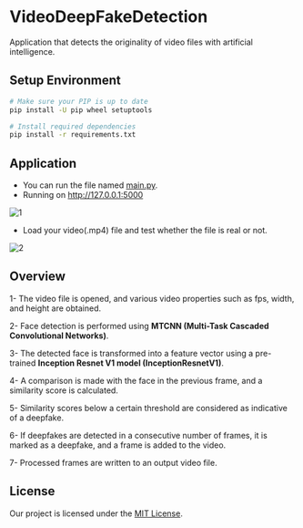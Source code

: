 # VideoDeepFakeDetection

Application that detects the originality of video files with artificial intelligence.

## Setup Environment

```bash
# Make sure your PIP is up to date
pip install -U pip wheel setuptools

# Install required dependencies
pip install -r requirements.txt
```

## Application

- You can run the file named [main.py](main.py).
- Running on http://127.0.0.1:5000

![1](https://github.com/onurkya7/VideoDeepFakeDetection/assets/100594545/fd979490-00d4-4172-a850-d0a4b6e4ba76)


- Load your video(.mp4) file and test whether the file is real or not.


![2](https://github.com/onurkya7/VideoDeepFakeDetection/assets/100594545/a085bb6d-19fe-4631-a5b0-344c46cf876f)


## Overview

1- The video file is opened, and various video properties such as fps, width, and height are obtained.

2- Face detection is performed using **MTCNN (Multi-Task Cascaded Convolutional Networks)**.

3- The detected face is transformed into a feature vector using a pre-trained **Inception Resnet V1 model (InceptionResnetV1)**.

4- A comparison is made with the face in the previous frame, and a similarity score is calculated.

5- Similarity scores below a certain threshold are considered as indicative of a deepfake.

6- If deepfakes are detected in a consecutive number of frames, it is marked as a deepfake, and a frame is added to the video.

7- Processed frames are written to an output video file.


## License

Our project is licensed under the [MIT License](LICENSE).
